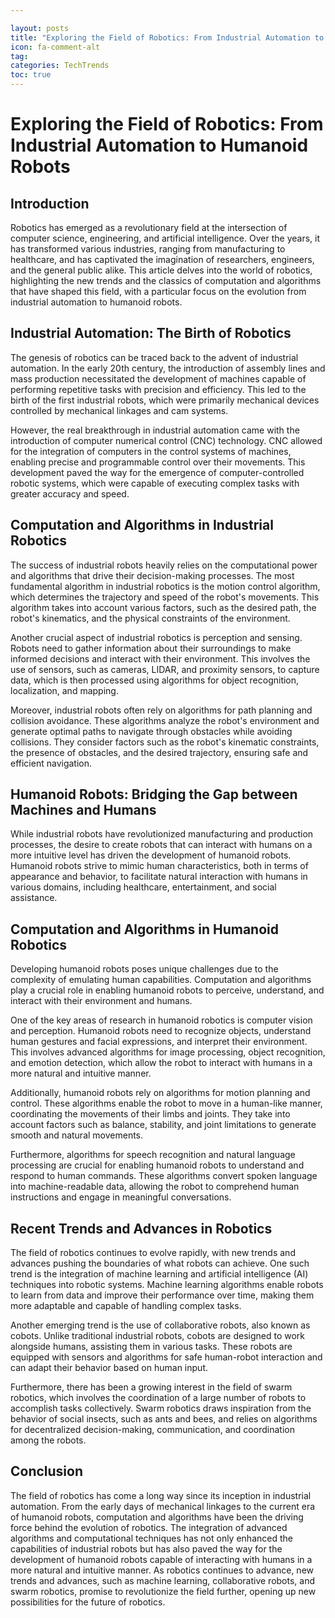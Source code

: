 ```yaml
---

layout: posts
title: "Exploring the Field of Robotics: From Industrial Automation to Humanoid Robots"
icon: fa-comment-alt
tag:
categories: TechTrends
toc: true
---
```




# Exploring the Field of Robotics: From Industrial Automation to Humanoid Robots

## Introduction

Robotics has emerged as a revolutionary field at the intersection of computer science, engineering, and artificial intelligence. Over the years, it has transformed various industries, ranging from manufacturing to healthcare, and has captivated the imagination of researchers, engineers, and the general public alike. This article delves into the world of robotics, highlighting the new trends and the classics of computation and algorithms that have shaped this field, with a particular focus on the evolution from industrial automation to humanoid robots.

## Industrial Automation: The Birth of Robotics

The genesis of robotics can be traced back to the advent of industrial automation. In the early 20th century, the introduction of assembly lines and mass production necessitated the development of machines capable of performing repetitive tasks with precision and efficiency. This led to the birth of the first industrial robots, which were primarily mechanical devices controlled by mechanical linkages and cam systems.

However, the real breakthrough in industrial automation came with the introduction of computer numerical control (CNC) technology. CNC allowed for the integration of computers in the control systems of machines, enabling precise and programmable control over their movements. This development paved the way for the emergence of computer-controlled robotic systems, which were capable of executing complex tasks with greater accuracy and speed.

## Computation and Algorithms in Industrial Robotics

The success of industrial robots heavily relies on the computational power and algorithms that drive their decision-making processes. The most fundamental algorithm in industrial robotics is the motion control algorithm, which determines the trajectory and speed of the robot's movements. This algorithm takes into account various factors, such as the desired path, the robot's kinematics, and the physical constraints of the environment.

Another crucial aspect of industrial robotics is perception and sensing. Robots need to gather information about their surroundings to make informed decisions and interact with their environment. This involves the use of sensors, such as cameras, LIDAR, and proximity sensors, to capture data, which is then processed using algorithms for object recognition, localization, and mapping.

Moreover, industrial robots often rely on algorithms for path planning and collision avoidance. These algorithms analyze the robot's environment and generate optimal paths to navigate through obstacles while avoiding collisions. They consider factors such as the robot's kinematic constraints, the presence of obstacles, and the desired trajectory, ensuring safe and efficient navigation.

## Humanoid Robots: Bridging the Gap between Machines and Humans

While industrial robots have revolutionized manufacturing and production processes, the desire to create robots that can interact with humans on a more intuitive level has driven the development of humanoid robots. Humanoid robots strive to mimic human characteristics, both in terms of appearance and behavior, to facilitate natural interaction with humans in various domains, including healthcare, entertainment, and social assistance.

## Computation and Algorithms in Humanoid Robotics

Developing humanoid robots poses unique challenges due to the complexity of emulating human capabilities. Computation and algorithms play a crucial role in enabling humanoid robots to perceive, understand, and interact with their environment and humans.

One of the key areas of research in humanoid robotics is computer vision and perception. Humanoid robots need to recognize objects, understand human gestures and facial expressions, and interpret their environment. This involves advanced algorithms for image processing, object recognition, and emotion detection, which allow the robot to interact with humans in a more natural and intuitive manner.

Additionally, humanoid robots rely on algorithms for motion planning and control. These algorithms enable the robot to move in a human-like manner, coordinating the movements of their limbs and joints. They take into account factors such as balance, stability, and joint limitations to generate smooth and natural movements.

Furthermore, algorithms for speech recognition and natural language processing are crucial for enabling humanoid robots to understand and respond to human commands. These algorithms convert spoken language into machine-readable data, allowing the robot to comprehend human instructions and engage in meaningful conversations.

## Recent Trends and Advances in Robotics

The field of robotics continues to evolve rapidly, with new trends and advances pushing the boundaries of what robots can achieve. One such trend is the integration of machine learning and artificial intelligence (AI) techniques into robotic systems. Machine learning algorithms enable robots to learn from data and improve their performance over time, making them more adaptable and capable of handling complex tasks.

Another emerging trend is the use of collaborative robots, also known as cobots. Unlike traditional industrial robots, cobots are designed to work alongside humans, assisting them in various tasks. These robots are equipped with sensors and algorithms for safe human-robot interaction and can adapt their behavior based on human input.

Furthermore, there has been a growing interest in the field of swarm robotics, which involves the coordination of a large number of robots to accomplish tasks collectively. Swarm robotics draws inspiration from the behavior of social insects, such as ants and bees, and relies on algorithms for decentralized decision-making, communication, and coordination among the robots.

## Conclusion

The field of robotics has come a long way since its inception in industrial automation. From the early days of mechanical linkages to the current era of humanoid robots, computation and algorithms have been the driving force behind the evolution of robotics. The integration of advanced algorithms and computational techniques has not only enhanced the capabilities of industrial robots but has also paved the way for the development of humanoid robots capable of interacting with humans in a more natural and intuitive manner. As robotics continues to advance, new trends and advances, such as machine learning, collaborative robots, and swarm robotics, promise to revolutionize the field further, opening up new possibilities for the future of robotics.